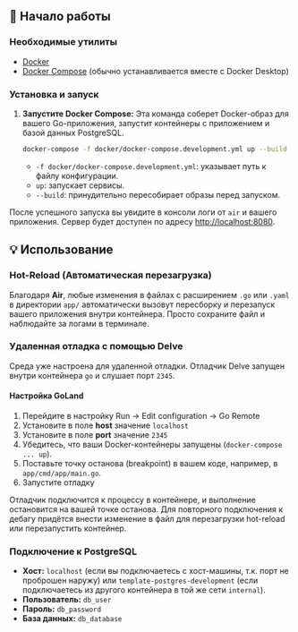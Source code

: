 ## 🚀 Начало работы

### Необходимые утилиты

- [Docker](https://www.docker.com/get-started)
- [Docker Compose](https://docs.docker.com/compose/install/) (обычно устанавливается вместе с Docker Desktop)

### Установка и запуск

1. **Запустите Docker Compose:**
   Эта команда соберет Docker-образ для вашего Go-приложения, запустит контейнеры с приложением и базой данных
   PostgreSQL.

    ```bash
    docker-compose -f docker/docker-compose.development.yml up --build
    ```

    - `-f docker/docker-compose.development.yml`: указывает путь к файлу конфигурации.
    - `up`: запускает сервисы.
    - `--build`: принудительно пересобирает образы перед запуском.

После успешного запуска вы увидите в консоли логи от `air` и вашего приложения. Сервер будет доступен по
адресу [http://localhost:8080](http://localhost:8080).

## 💡 Использование

### Hot-Reload (Автоматическая перезагрузка)

Благодаря **Air**, любые изменения в файлах с расширением `.go` или `.yaml` в директории `app/` автоматически вызовут
пересборку и перезапуск вашего приложения внутри контейнера. Просто сохраните файл и наблюдайте за логами в терминале.

### Удаленная отладка с помощью Delve

Среда уже настроена для удаленной отладки. Отладчик Delve запущен внутри контейнера `go` и слушает порт `2345`.

#### Настройка GoLand

1. Перейдите в настройку Run -> Edit configuration -> Go Remote
2. Установите в поле **host** значение ```localhost```
3. Установите в поле **port** значение ```2345```
4. Убедитесь, что ваши Docker-контейнеры запущены (`docker-compose ... up`).
5. Поставьте точку останова (breakpoint) в вашем коде, например, в `app/cmd/app/main.go`.
6. Запустите отладку

Отладчик подключится к процессу в контейнере, и выполнение остановится на вашей точке останова.
Для повторного подключения к дебагу придётся внести изменение в файл для перезагрузки hot-reload или перезапустить контейнер.

### Подключение к PostgreSQL

- **Хост:** `localhost` (если вы подключаетесь с хост-машины, т.к. порт не проброшен наружу) или
  `template-postgres-development` (если подключаетесь из другого контейнера в той же сети `internal`).
- **Пользователь:** `db_user`
- **Пароль:** `db_password`
- **База данных:** `db_database`